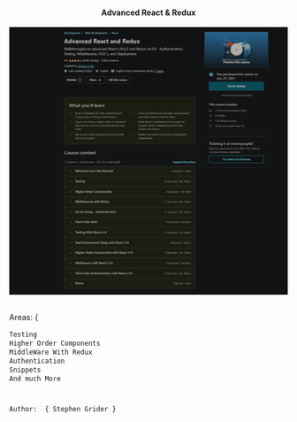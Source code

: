 <div align="center">
<!--   <img src="./public/images/cta-logo-one.png" alt="DisneyPlus logo"> -->
</div>



<h4 align="center" >
  Advanced React & Redux
</h4>

<div align = "center">

  ![](course-info.png)
</div>






##
Areas:  {

```
Testing
Higher Order Components
MiddleWare With Redux
Authentication
Snippets
And much More
```
#




##
```
Author:  { Stephen Grider }
```



